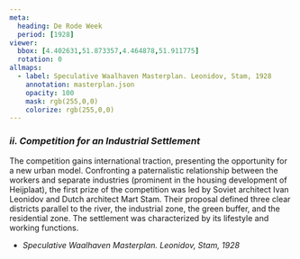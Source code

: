 ```yaml
---
meta:
  heading: De Rode Week
  period: [1928]
viewer:
  bbox: [4.402631,51.873357,4.464878,51.911775]
  rotation: 0
allmaps:
  - label: Speculative Waalhaven Masterplan. Leonidov, Stam, 1928
    annotation: masterplan.json
    opacity: 100
    mask: rgb(255,0,0)
    colorize: rgb(255,0,0)
---
```


### _ii.    Competition for an Industrial Settlement_

 The competition gains international traction, presenting the opportunity for a new urban model. Confronting a paternalistic relationship between the workers and separate industries (prominent in the housing development of Heijplaat), the first prize of the competition was led by Soviet architect Ivan Leonidov and Dutch architect Mart Stam. Their proposal defined three clear districts parallel to the river, the industrial zone, the green buffer, and the residential zone. The settlement was characterized by its lifestyle and working functions.

- _Speculative Waalhaven Masterplan. Leonidov, Stam, 1928_

